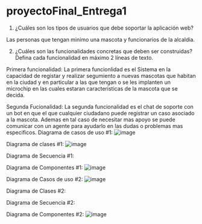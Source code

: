 # proyectoFinal_Entrega1

1. ¿Cuáles son los tipos de usuarios que debe soportar la aplicación web?

  Las personas que tengan minimo una mascota y funcionarios de la alcaldia.

2. ¿Cuáles son las funcionalidades concretas que deben ser construidas? Defina
   cada funcionalidad en máximo 2 líneas de texto.

  Primera funcionalidad:
  La primera funcionlidad es el Sistema en la capacidad de registar y realizar segumiento a nuevas mascotas que habitan en la ciudad y en particular a las que tengan o se les implanten un microchip en las cuales estaran caracteristicas de la mascota que se decida.

  Segunda Fucionalidad:
  La segunda funcionalidad es el chat de soporte con un bot en que el que cualquier ciudadano puede registrar un caso asociado a la  mascota. Ademas en tal caso de necesitar mas apoyo se puede comunicar con un agente para ayudarlo en las dudas o problemas mas especificos.
Diagrama de casos de uso #1: 
![image](https://user-images.githubusercontent.com/72664922/113377250-64e3c600-9339-11eb-87de-c454c9be1ec0.png)

Diagrama de clases #1: 
![image](https://user-images.githubusercontent.com/72117571/113377112-04548900-9339-11eb-9d71-b23f60e4624f.png)

Diagrama de Secuencia #1:

Diagrama de Componentes #1: 
![image](https://user-images.githubusercontent.com/72664922/113377381-bf7d2200-9339-11eb-80b1-ccb776bc83a6.png)

Diagrama de Casos de uso #2: 
![image](https://user-images.githubusercontent.com/72664922/113377361-b4c28d00-9339-11eb-86ad-8ae829d4e06d.png)

Diagrama de Clases #2: 

Diagrama de Secuencia #2:

Diagrama de Componentes #2:
![image](https://user-images.githubusercontent.com/72664922/113377389-ca37b700-9339-11eb-934d-4e1366272281.png)



